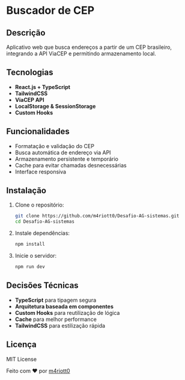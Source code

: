 # Buscador de CEP

## Descrição
Aplicativo web que busca endereços a partir de um CEP brasileiro, integrando a API ViaCEP e permitindo armazenamento local.

## Tecnologias
- **React.js + TypeScript**
- **TailwindCSS**
- **ViaCEP API**
- **LocalStorage & SessionStorage**
- **Custom Hooks**

## Funcionalidades
- Formatação e validação do CEP
- Busca automática de endereço via API
- Armazenamento persistente e temporário
- Cache para evitar chamadas desnecessárias
- Interface responsiva

## Instalação
1. Clone o repositório:
   ```sh
   git clone https://github.com/m4riott0/Desafio-AG-sistemas.git
   cd Desafio-AG-sistemas
   ```
2. Instale dependências:
   ```sh
   npm install
   ```
3. Inicie o servidor:
   ```sh
   npm run dev
   ```

## Decisões Técnicas
- **TypeScript** para tipagem segura
- **Arquitetura baseada em componentes**
- **Custom Hooks** para reutilização de lógica
- **Cache** para melhor performance
- **TailwindCSS** para estilização rápida

## Licença
MIT License

Feito com ❤ por [m4riott0](https://github.com/m4riott0)

